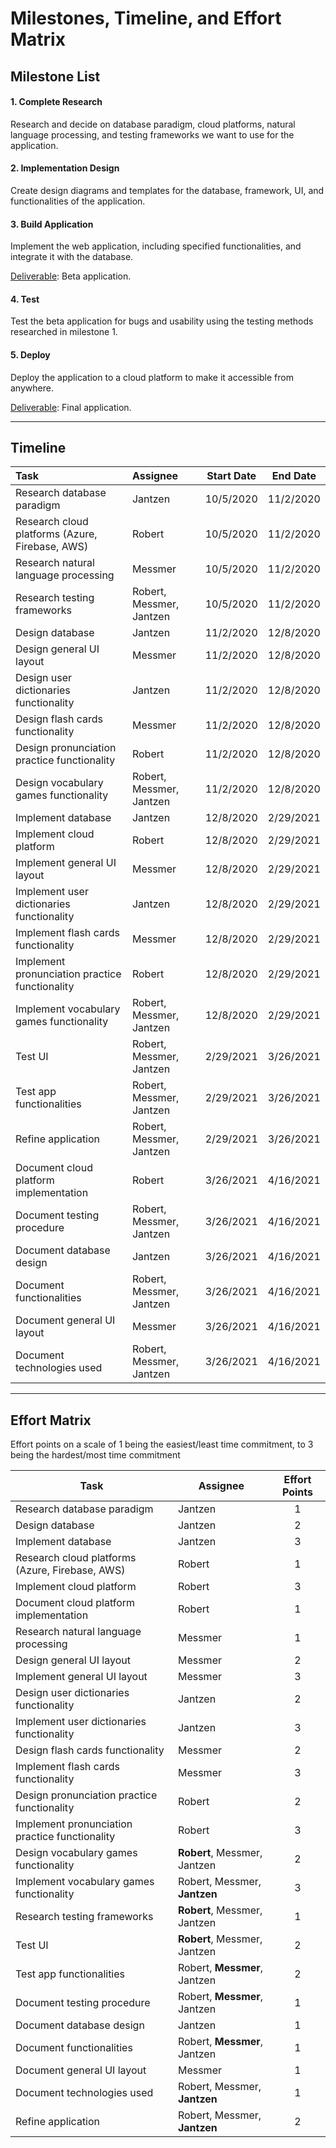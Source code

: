 # Milestones, Timeline, and Effort Matrix

## Milestone List

#### **1. Complete Research**

Research and decide on database paradigm, cloud platforms, natural language processing, and testing frameworks we want to use for the application.

#### **2. Implementation Design**

Create design diagrams and templates for the database, framework, UI, and functionalities of the application.

#### **3. Build Application**

Implement the web application, including specified functionalities, and integrate it with the database.

<u>Deliverable</u>: Beta application.

#### **4. Test**

Test the beta application for bugs and usability using the testing methods researched in milestone 1.

#### **5. Deploy**

Deploy the application to a cloud platform to make it accessible from anywhere.

<u>Deliverable</u>: Final application.

---

## Timeline

|Task|Assignee|Start Date|End Date|
|:----|:-------|:----------:|:--------:|
|Research database paradigm|Jantzen|10/5/2020|11/2/2020|
|Research cloud platforms (Azure, Firebase, AWS)|Robert|10/5/2020|11/2/2020|
|Research natural language processing|Messmer|10/5/2020|11/2/2020|
|Research testing frameworks|Robert, Messmer, Jantzen|10/5/2020|11/2/2020|
|Design database|Jantzen|11/2/2020|12/8/2020|
|Design general UI layout|Messmer|11/2/2020|12/8/2020|
|Design user dictionaries functionality|Jantzen|11/2/2020|12/8/2020|
|Design flash cards functionality|Messmer|11/2/2020|12/8/2020|
|Design pronunciation practice functionality|Robert|11/2/2020|12/8/2020|
|Design vocabulary games functionality|Robert, Messmer, Jantzen|11/2/2020|12/8/2020|
|Implement database|Jantzen|12/8/2020|2/29/2021|
|Implement cloud platform|Robert|12/8/2020|2/29/2021|
|Implement general UI layout|Messmer|12/8/2020|2/29/2021|
|Implement user dictionaries functionality|Jantzen|12/8/2020|2/29/2021|
|Implement flash cards functionality|Messmer|12/8/2020|2/29/2021|
|Implement pronunciation practice functionality|Robert|12/8/2020|2/29/2021|
|Implement vocabulary games functionality|Robert, Messmer, Jantzen|12/8/2020|2/29/2021|
|Test UI|Robert, Messmer, Jantzen|2/29/2021|3/26/2021|
|Test app functionalities|Robert, Messmer, Jantzen|2/29/2021|3/26/2021|
|Refine application|Robert, Messmer, Jantzen|2/29/2021|3/26/2021|
|Document cloud platform implementation|Robert|3/26/2021|4/16/2021|
|Document testing procedure|Robert, Messmer, Jantzen|3/26/2021|4/16/2021|
|Document database design|Jantzen|3/26/2021|4/16/2021|
|Document functionalities|Robert, Messmer, Jantzen|3/26/2021|4/16/2021|
|Document general UI layout|Messmer|3/26/2021|4/16/2021|
|Document technologies used|Robert, Messmer, Jantzen|3/26/2021|4/16/2021|

---

## Effort Matrix

Effort points on a scale of 1 being the easiest/least time commitment, to 3 being the hardest/most time commitment

|Task|Assignee|Effort Points|
|----|--------|:-----------:|
|Research database paradigm|Jantzen|1|
|Design database|Jantzen|2|
|Implement database|Jantzen|3|
|Research cloud platforms (Azure, Firebase, AWS)|Robert|1|
|Implement cloud platform|Robert|3|
|Document cloud platform implementation|Robert|1|
|Research natural language processing|Messmer|1|
|Design general UI layout|Messmer|2|
|Implement general UI layout|Messmer|3|
|Design user dictionaries functionality|Jantzen|2|
|Implement user dictionaries functionality|Jantzen|3|
|Design flash cards functionality|Messmer|2|
|Implement flash cards functionality|Messmer|3|
|Design pronunciation practice functionality|Robert|2|
|Implement pronunciation practice functionality|Robert|3|
|Design vocabulary games functionality|**Robert**, Messmer, Jantzen|2|
|Implement vocabulary games functionality|Robert, Messmer, **Jantzen**|3|
|Research testing frameworks|**Robert**, Messmer, Jantzen|1|
|Test UI|**Robert**, Messmer, Jantzen|2|
|Test app functionalities|Robert, **Messmer**, Jantzen|2|
|Document testing procedure|Robert, **Messmer**, Jantzen|1|
|Document database design|Jantzen|1|
|Document functionalities|Robert, **Messmer**, Jantzen|1|
|Document general UI layout|Messmer|1|
|Document technologies used|Robert, Messmer, **Jantzen**|1|
|Refine application|Robert, Messmer, **Jantzen**|2|

